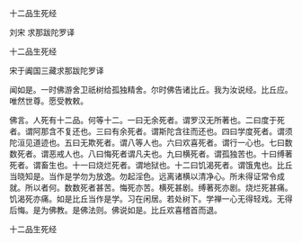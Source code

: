   十二品生死经  

刘宋 求那跋陀罗译  

十二品生死经  

宋于阗国三藏求那跋陀罗译  

闻如是。一时佛游舍卫祇树给孤独精舍。尔时佛告诸比丘。我为汝说经。比丘应。唯然世尊。愿受教敕。  

佛言。人死有十二品。何等十二。一曰无余死者。谓罗汉无所著也。二曰度于死者。谓阿那含不复还也。三曰有余死者。谓斯陀含往而还也。四曰学度死者。谓须陀洹见道迹也。五曰无欺死者。谓八等人也。六曰欢喜死者。谓行一心也。七曰数数死者。谓恶戒人也。八曰悔死者谓凡夫也。九曰横死者。谓孤独苦也。十曰缚著死者。谓畜生也。十一曰烧烂死者。谓地狱也。十二曰饥渴死者。谓饿鬼也。比丘当晓知是。当作是学勿为放逸。勿起淫色。远离诸横以清净心。所未得证常令成就。所以者何。数数死者甚苦。悔死亦苦。横死甚剧。缚著死亦剧。烧烂死甚痛。饥渴死亦痛。如是比丘当作是学。习在闲居。若处树下。学禅一心无得轻戏。无得后悔。是为佛教。是佛法则。佛说如是。比丘欢喜稽首而退。  

十二品生死经  
